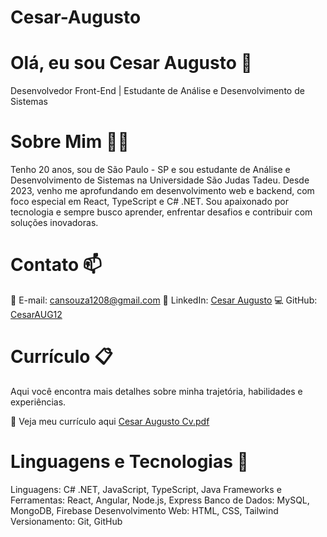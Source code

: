 # Cesar-Augusto
# Olá, eu sou Cesar Augusto 👋
Desenvolvedor Front-End | Estudante de Análise e Desenvolvimento de Sistemas

# Sobre Mim 🧑‍💻
Tenho 20 anos, sou de São Paulo - SP e sou estudante de Análise e Desenvolvimento de Sistemas na Universidade São Judas Tadeu. Desde 2023, venho me aprofundando em desenvolvimento web e backend, com foco especial em React, TypeScript e C# .NET. Sou apaixonado por tecnologia e sempre busco aprender, enfrentar desafios e contribuir com soluções inovadoras.

# Contato 📫
📧 E-mail: cansouza1208@gmail.com
🔗 LinkedIn: [Cesar Augusto](https://www.linkedin.com/in/cesar-augusto-a56093233/)
💻 GitHub: [CesarAUG12](https://github.com/CesarAUG12/)

# Currículo 📋
Aqui você encontra mais detalhes sobre minha trajetória, habilidades e experiências.

📎 Veja meu currículo aqui [Cesar Augusto Cv.pdf](https://github.com/user-attachments/files/19593187/Cesar.Augusto.Cv.pdf)

# Linguagens e Tecnologias 🤖
Linguagens: C# .NET, JavaScript, TypeScript, Java
Frameworks e Ferramentas: React, Angular, Node.js, Express
Banco de Dados: MySQL, MongoDB, Firebase
Desenvolvimento Web: HTML, CSS, Tailwind
Versionamento: Git, GitHub
